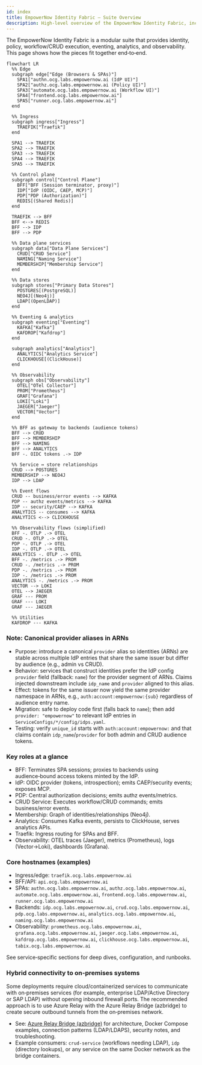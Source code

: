 ```yaml
---
id: index
title: EmpowerNow Identity Fabric – Suite Overview
description: High-level overview of the EmpowerNow Identity Fabric, including ingress, identity, policy, data services, eventing, analytics, and observability. Includes a system diagram and core hostnames.
---
```


The EmpowerNow Identity Fabric is a modular suite that provides identity, policy, workflow/CRUD execution, eventing, analytics, and observability. This page shows how the pieces fit together end‑to‑end.

```mermaid
flowchart LR
  %% Edge
  subgraph edge["Edge (Browsers & SPAs)"]
    SPA1["authn.ocg.labs.empowernow.ai (IdP UI)"]
    SPA2["authz.ocg.labs.empowernow.ai (Policy UI)"]
    SPA3["automate.ocg.labs.empowernow.ai (Workflow UI)"]
    SPA4["frontend.ocg.labs.empowernow.ai"]
    SPA5["runner.ocg.labs.empowernow.ai"]
  end

  %% Ingress
  subgraph ingress["Ingress"]
    TRAEFIK["Traefik"]
  end

  SPA1 --> TRAEFIK
  SPA2 --> TRAEFIK
  SPA3 --> TRAEFIK
  SPA4 --> TRAEFIK
  SPA5 --> TRAEFIK

  %% Control plane
  subgraph control["Control Plane"]
    BFF["BFF (Session terminator, proxy)"]
    IDP["IdP (OIDC, CAEP, MCP)"]
    PDP["PDP (Authorization)"]
    REDIS[(Shared Redis)]
  end

  TRAEFIK --> BFF
  BFF <--> REDIS
  BFF --> IDP
  BFF --> PDP

  %% Data plane services
  subgraph data["Data Plane Services"]
    CRUD["CRUD Service"]
    NAMING["Naming Service"]
    MEMBERSHIP["Membership Service"]
  end

  %% Data stores
  subgraph stores["Primary Data Stores"]
    POSTGRES[(PostgreSQL)]
    NEO4J[(Neo4j)]
    LDAP[(OpenLDAP)]
  end

  %% Eventing & analytics
  subgraph eventing["Eventing"]
    KAFKA["Kafka"]
    KAFDROP["Kafdrop"]
  end

  subgraph analytics["Analytics"]
    ANALYTICS["Analytics Service"]
    CLICKHOUSE[(ClickHouse)]
  end

  %% Observability
  subgraph obs["Observability"]
    OTEL["OTel Collector"]
    PROM["Prometheus"]
    GRAF["Grafana"]
    LOKI["Loki"]
    JAEGER["Jaeger"]
    VECTOR["Vector"]
  end

  %% BFF as gateway to backends (audience tokens)
  BFF --> CRUD
  BFF --> MEMBERSHIP
  BFF --> NAMING
  BFF --> ANALYTICS
  BFF -. OIDC tokens .-> IDP

  %% Service ↔ store relationships
  CRUD --> POSTGRES
  MEMBERSHIP --> NEO4J
  IDP --> LDAP

  %% Event flows
  CRUD -- business/error events --> KAFKA
  PDP -- authz events/metrics --> KAFKA
  IDP -- security/CAEP --> KAFKA
  ANALYTICS -- consumes --> KAFKA
  ANALYTICS <--> CLICKHOUSE

  %% Observability flows (simplified)
  BFF -. OTLP .-> OTEL
  CRUD -. OTLP .-> OTEL
  PDP -. OTLP .-> OTEL
  IDP -. OTLP .-> OTEL
  ANALYTICS -. OTLP .-> OTEL
  BFF -. /metrics .-> PROM
  CRUD -. /metrics .-> PROM
  PDP -. /metrics .-> PROM
  IDP -. /metrics .-> PROM
  ANALYTICS -. /metrics .-> PROM
  VECTOR --> LOKI
  OTEL --> JAEGER
  GRAF --- PROM
  GRAF --- LOKI
  GRAF --- JAEGER

  %% Utilities
  KAFDROP --- KAFKA
```

### Note: Canonical provider aliases in ARNs

- Purpose: introduce a canonical `provider` alias so identities (ARNs) are stable across multiple IdP entries that share the same issuer but differ by audience (e.g., admin vs CRUD).
- Behavior: services that construct identities prefer the IdP config `provider` field (fallback: `name`) for the provider segment of ARNs. Claims injected downstream include `idp_name` and `provider` aligned to this alias.
- Effect: tokens for the same issuer now yield the same provider namespace in ARNs, e.g., `auth:account:empowernow:{sub}` regardless of audience entry name.
- Migration: safe to deploy code first (falls back to `name`); then add `provider: "empowernow"` to relevant IdP entries in `ServiceConfigs/*/config/idps.yaml`.
- Testing: verify `unique_id` starts with `auth:account:empowernow:` and that claims contain `idp_name`/`provider` for both admin and CRUD audience tokens.

### Key roles at a glance

- BFF: Terminates SPA sessions; proxies to backends using audience‑bound access tokens minted by the IdP.
- IdP: OIDC provider (tokens, introspection); emits CAEP/security events; exposes MCP.
- PDP: Central authorization decisions; emits authz events/metrics.
- CRUD Service: Executes workflow/CRUD commands; emits business/error events.
- Membership: Graph of identities/relationships (Neo4j).
- Analytics: Consumes Kafka events, persists to ClickHouse, serves analytics APIs.
- Traefik: Ingress routing for SPAs and BFF.
- Observability: OTEL traces (Jaeger), metrics (Prometheus), logs (Vector→Loki), dashboards (Grafana).

### Core hostnames (examples)

- Ingress/edge: `traefik.ocg.labs.empowernow.ai`
- BFF/API: `api.ocg.labs.empowernow.ai`
- SPAs: `authn.ocg.labs.empowernow.ai`, `authz.ocg.labs.empowernow.ai`, `automate.ocg.labs.empowernow.ai`, `frontend.ocg.labs.empowernow.ai`, `runner.ocg.labs.empowernow.ai`
- Backends: `idp.ocg.labs.empowernow.ai`, `crud.ocg.labs.empowernow.ai`, `pdp.ocg.labs.empowernow.ai`, `analytics.ocg.labs.empowernow.ai`, `naming.ocg.labs.empowernow.ai`
- Observability: `prometheus.ocg.labs.empowernow.ai`, `grafana.ocg.labs.empowernow.ai`, `jaeger.ocg.labs.empowernow.ai`, `kafdrop.ocg.labs.empowernow.ai`, `clickhouse.ocg.labs.empowernow.ai`, `tabix.ocg.labs.empowernow.ai`

See service‑specific sections for deep dives, configuration, and runbooks.



### Hybrid connectivity to on‑premises systems

Some deployments require cloud/containerized services to communicate with on‑premises services (for example, enterprise LDAP/Active Directory or SAP LDAP) without opening inbound firewall ports. The recommended approach is to use Azure Relay with the Azure Relay Bridge (azbridge) to create secure outbound tunnels from the on‑premises network.

- See: [Azure Relay Bridge (azbridge)](/docs/services/identity-fabric/azure-relay-bridge) for architecture, Docker Compose examples, connection patterns (LDAP/LDAPS), security notes, and troubleshooting.
- Example consumers: `crud-service` (workflows needing LDAP), `idp` (directory lookups), or any service on the same Docker network as the bridge containers.
